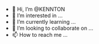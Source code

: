 - 👋 Hi, I’m @KENNTON
- 👀 I’m interested in ...
- 🌱 I’m currently learning ...
- 💞️ I’m looking to collaborate on ...
- 📫 How to reach me ...

<!---
KENNTON/KENNTON is a ✨ special ✨ repository because its `README.md` (this file) appears on your GitHub profile.
You can click the Preview link to take a look at your changes.
--->
